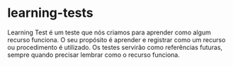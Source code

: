 # learning-tests

Learning Test é um teste que nós criamos para aprender como algum recurso funciona. O seu propósito é aprender e registrar como um recurso ou procedimento é utilizado. Os testes servirão como referências futuras, sempre quando precisar lembrar como o recurso funciona.

